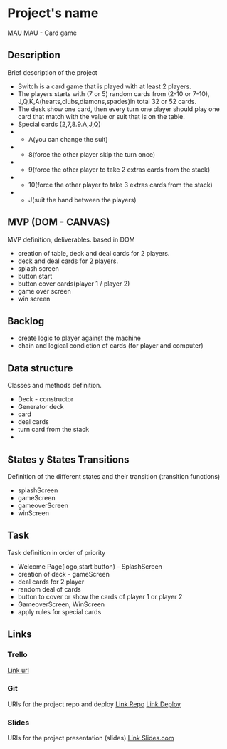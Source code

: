 # Project's name
MAU MAU - Card game

## Description
Brief description of the project
* Switch is a card game that is played with at least 2 players.
* The players starts with (7 or 5) random cards from (2-10 or 7-10), J,Q,K,A(hearts,clubs,diamons,spades)in total 32 or 52 cards.
* The desk show one card, then every turn one player should play one card that match with the value or suit that is on the table.
* Special cards (2,7,8.9.A,J,Q)
* * A(you can change the suit)
* * 8(force the other player skip the turn once)
* * 9(force the other player to take 2 extras cards from the stack)
* * 10(force the other player to take 3 extras cards from the stack)
* * J(suit the hand between the players)

## MVP (DOM - CANVAS)
MVP definition, deliverables.
based in DOM
* creation of table, deck and deal cards for 2 players.
* deck and deal cards for 2 players.
* splash screen 
* button start
* button cover cards(player 1 / player 2)
* game over screen
* win screen


## Backlog
* create logic to player against the machine
* chain and logical condiction of cards (for player and computer)


## Data structure
Classes and methods definition.
- Deck - constructor
- Generator deck
- card
- deal cards
- turn card from the stack
- 


## States y States Transitions
Definition of the different states and their transition (transition functions)

- splashScreen
- gameScreen
- gameoverScreen
- winScreen


## Task
Task definition in order of priority
- Welcome Page(logo,start button) - SplashScreen
- creation of deck - gameScreen
- deal cards for 2 player
- random deal of cards
- button to cover or show the cards of player 1 or player 2
- GameoverScreen, WinScreen
- apply rules for special cards  


## Links


### Trello
[Link url](https://trello.com/invite/b/Ip0hANyH/b32e41e9c5a8f688dd50765e7d30353a/mau-mau-project)


### Git
URls for the project repo and deploy
[Link Repo](https://github.com/dafirma/maumau)
[Link Deploy](http://github.com)


### Slides
URls for the project presentation (slides)
[Link Slides.com](http://slides.com)